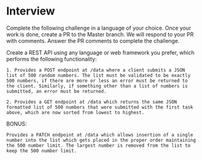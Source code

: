 # Interview

Complete the following challenge in a language of your choice.  Once your work is done, create a PR to the Master branch.
We will respond to your PR with comments. Answer the PR comments to complete the challenge.

Create a REST API using any language or web framework you prefer, which performs the following functionality:

    1. Provides a POST endpoint at /data where a client submits a JSON list of 500 random numbers. The list must be validated to be exactly 500 numbers, if there are more or less an error must be returned to the client. Similarly, if something other than a list of numbers is submitted, an error must be returned.
    
    2. Provides a GET endpoint at /data which returns the same JSON formatted list of 500 numbers that were submitted with the first task above, which are now sorted from lowest to highest.

BONUS:

    Provides a PATCH endpoint at /data which allows insertion of a single number into the list which gets placed in the proper order maintaining the 500 number limit. The largest number is removed from the list to keep the 500 number limit.

